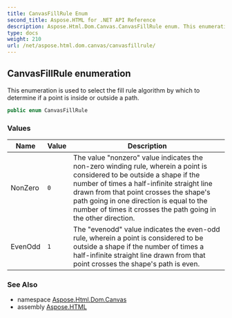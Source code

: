 ```yaml
---
title: CanvasFillRule Enum
second_title: Aspose.HTML for .NET API Reference
description: Aspose.Html.Dom.Canvas.CanvasFillRule enum. This enumeration is used to select the fill rule algorithm by which to determine if a point is inside or outside a path
type: docs
weight: 210
url: /net/aspose.html.dom.canvas/canvasfillrule/
---
```

## CanvasFillRule enumeration

This enumeration is used to select the fill rule algorithm by which to determine if a point is inside or outside a path.

```csharp
public enum CanvasFillRule
```

### Values

| Name | Value | Description |
| --- | --- | --- |
| NonZero | `0` | The value "nonzero" value indicates the non-zero winding rule, wherein a point is considered to be outside a shape if the number of times a half-infinite straight line drawn from that point crosses the shape's path going in one direction is equal to the number of times it crosses the path going in the other direction. |
| EvenOdd | `1` | The "evenodd" value indicates the even-odd rule, wherein a point is considered to be outside a shape if the number of times a half-infinite straight line drawn from that point crosses the shape's path is even. |

### See Also

* namespace [Aspose.Html.Dom.Canvas](../../aspose.html.dom.canvas/)
* assembly [Aspose.HTML](../../)
